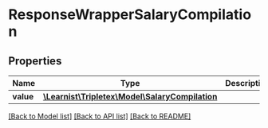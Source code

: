 # ResponseWrapperSalaryCompilation

## Properties
Name | Type | Description | Notes
------------ | ------------- | ------------- | -------------
**value** | [**\Learnist\Tripletex\Model\SalaryCompilation**](SalaryCompilation.md) |  | [optional] 

[[Back to Model list]](../../README.md#documentation-for-models) [[Back to API list]](../../README.md#documentation-for-api-endpoints) [[Back to README]](../../README.md)

